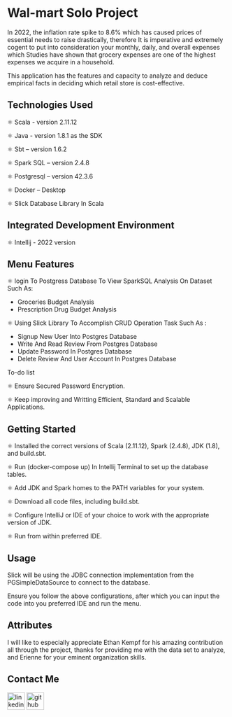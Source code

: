# Wal-mart Solo Project
In 2022, the inflation rate spike to 8.6% which has caused prices of essential needs to raise drastically, therefore  It is imperative and extremely cogent to put into consideration your monthly, daily, and overall expenses which Studies have shown that grocery expenses are one of the highest expenses we acquire in a household.

This application has the features and capacity to analyze and deduce empirical facts in deciding which retail store is cost-effective.

## Technologies Used
⚛ Scala - version 2.11.12

⚛ Java - version 1.8.1 as the SDK

⚛ Sbt – version 1.6.2

⚛ Spark SQL – version 2.4.8

⚛ Postgresql – version 42.3.6

⚛ Docker – Desktop

⚛ Slick Database Library In Scala


## Integrated Development Environment

⚛ Intellij - 2022 version

## Menu Features
⚛ login To Postgress Database To View SparkSQL Analysis On Dataset Such As:
 - Groceries Budget Analysis
 - Prescription Drug Budget Analysis

⚛ Using Slick Library To Accomplish CRUD Operation Task Such As :

 - Signup New User Into Postgres Database
 - Write And Read Review From Postgres Database
 - Update Password In Postgres Database 
 - Delete Review And User Account In Postgres Database 

To-do list

⚛ Ensure Secured Password Encryption.

⚛ Keep improving and Writting Efficient, Standard and Scalable Applications.

## Getting Started

⚛ Installed the correct versions of Scala (2.11.12), Spark (2.4.8), JDK (1.8), and build.sbt.

⚛ Run (docker-compose up) In Intellij Terminal to set up the database tables.

⚛ Add JDK and Spark homes to the PATH variables for your system.

⚛ Download all code files, including build.sbt.

⚛ Configure IntelliJ or IDE of your choice to work with the appropriate version of JDK.

⚛ Run from within preferred IDE.


## Usage

Slick will be using the JDBC connection implementation from the PGSimpleDataSource to connect to the database.

Ensure you follow the above configurations, after which you can input the code into you preferred IDE and run the menu.  

## Attributes

I will like to especially appreciate Ethan Kempf for his amazing contribution all through the project, thanks for providing me with the data set to analyze, and Erienne for your eminent organization skills. 

## Contact Me
[<img src='https://cdn.jsdelivr.net/npm/simple-icons@3.0.1/icons/linkedin.svg' alt='linkedin' height='40'>](https://www.linkedin.com/in/nicholas-famoye/)
[<img src='https://cdn.jsdelivr.net/npm/simple-icons@3.0.1/icons/github.svg' alt='github' height='40'>](https://github.com/NickFamoye) 
